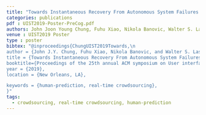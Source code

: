 ```yaml
---
title: "Towards Instantaneous Recovery From Autonomous System Failures via Predictive Crowdsourcing"
categories: publications
pdf : UIST2019-Poster-PreCog.pdf
authors: John Joon Young Chung, Fuhu Xiao, Nikola Banovic, Walter S. Lasecki
venue : UIST2019 Poster
type : poster
bibtex: "@inproceedings{ChungUIST2019Towards,\n
author = {John J.Y. Chung, Fuhu Xiao, Nikola Banovic, and Walter S. Lasecki},
title = {Towards Instantaneous Recovery From Autonomous System Failures via Predictive Crowdsourcing},
booktitle={Proceedings of the 25th annual ACM symposium on User interface software and technology},
year = {2019},
location = {New Orleans, LA},

keywords = {human-prediction, real-time crowdsourcing},
}" 
tags:
  - crowdsourcing, real-time crowdsourcing, human-prediction
---
```


